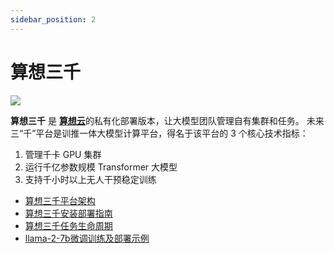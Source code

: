 ```yaml
---
sidebar_position: 2
---
```


# 算想三千

<div style={{'text-align': 'left'}}>
    <img src={require('../images/3k-logo.png').default} style={{width: 300}} />
</div>

**算想三千** 是 [**算想云**](https://llm.sxwl.ai)的私有化部署版本，让大模型团队管理自有集群和任务。
未来三“千”平台是训推一体大模型计算平台，得名于该平台的 3 个核心技术指标：
1. 管理千卡 GPU 集群
2. 运行千亿参数规模 Transformer 大模型
3. 支持千小时以上无人干预稳定训练

- [算想三千平台架构](./3k-arch)
- [算想三千安装部署指南](./deployment)
- [算想三千任务生命周期](./job-life)
- [llama-2-7b微调训练及部署示例](./llama-2-7b)
